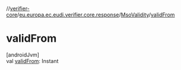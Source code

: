 //[verifier-core](../../../index.md)/[eu.europa.ec.eudi.verifier.core.response](../index.md)/[MsoValidity](index.md)/[validFrom](valid-from.md)

# validFrom

[androidJvm]\
val [validFrom](valid-from.md): Instant
